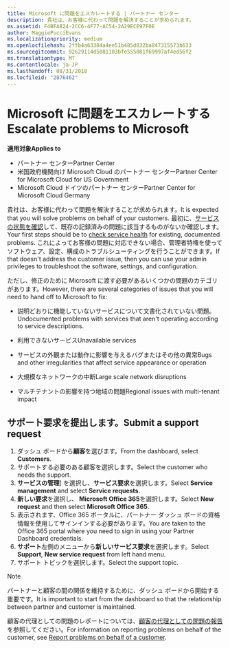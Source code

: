 ```yaml
---
title: Microsoft に問題をエスカレートする | パートナー センター
description: 貴社は、お客様に代わって問題を解決することが求められます。
ms.assetid: F4BFAB24-2CC6-4F77-AC54-2A29ECE97F0E
author: MaggiePucciEvans
ms.localizationpriority: medium
ms.openlocfilehash: 2ffb4a63384a4ee51b485d832ba847315573b633
ms.sourcegitcommit: 92629114d5081103bfe555081f69997af4ed56f2
ms.translationtype: MT
ms.contentlocale: ja-JP
ms.lasthandoff: 08/31/2018
ms.locfileid: "2876462"
---
```

# <a name="escalate-problems-to-microsoft"></a><span data-ttu-id="263b9-103">Microsoft に問題をエスカレートする</span><span class="sxs-lookup"><span data-stu-id="263b9-103">Escalate problems to Microsoft</span></span>

**<span data-ttu-id="263b9-104">適用対象</span><span class="sxs-lookup"><span data-stu-id="263b9-104">Applies to</span></span>**

-  <span data-ttu-id="263b9-105">パートナー センター</span><span class="sxs-lookup"><span data-stu-id="263b9-105">Partner Center</span></span>
-  <span data-ttu-id="263b9-106">米国政府機関向け Microsoft Cloud のパートナー センター</span><span class="sxs-lookup"><span data-stu-id="263b9-106">Partner Center for Microsoft Cloud for US Government</span></span>
-  <span data-ttu-id="263b9-107">Microsoft Cloud ドイツのパートナー センター</span><span class="sxs-lookup"><span data-stu-id="263b9-107">Partner Center for Microsoft Cloud Germany</span></span>

<span data-ttu-id="263b9-108">貴社は、お客様に代わって問題を解決することが求められます。</span><span class="sxs-lookup"><span data-stu-id="263b9-108">It is expected that you will solve problems on behalf of your customers.</span></span> <span data-ttu-id="263b9-109">最初に、[サービスの状態を確認](check-service-health.md)して、既存の記録済みの問題に該当するものがないか確認します。</span><span class="sxs-lookup"><span data-stu-id="263b9-109">Your first steps should be to [check service health](check-service-health.md) for existing, documented problems.</span></span> <span data-ttu-id="263b9-110">これによってお客様の問題に対応できない場合、管理者特権を使ってソフトウェア、設定、構成のトラブルシューティングを行うことができます。</span><span class="sxs-lookup"><span data-stu-id="263b9-110">If that doesn't address the customer issue, then you can use your admin privileges to troubleshoot the software, settings, and configuration.</span></span>

<span data-ttu-id="263b9-111">ただし、修正のために Microsoft に渡す必要があるいくつかの問題のカテゴリがあります。</span><span class="sxs-lookup"><span data-stu-id="263b9-111">However, there are several categories of issues that you will need to hand off to Microsoft to fix:</span></span>

-   <span data-ttu-id="263b9-112">説明どおりに機能していないサービスについて文書化されていない問題。</span><span class="sxs-lookup"><span data-stu-id="263b9-112">Undocumented problems with services that aren't operating according to service descriptions.</span></span>

-   <span data-ttu-id="263b9-113">利用できないサービス</span><span class="sxs-lookup"><span data-stu-id="263b9-113">Unavailable services</span></span>

-   <span data-ttu-id="263b9-114">サービスの外観または動作に影響を与えるバグまたはその他の異常</span><span class="sxs-lookup"><span data-stu-id="263b9-114">Bugs and other irregularities that affect service appearance or operation</span></span>

-   <span data-ttu-id="263b9-115">大規模なネットワークの中断</span><span class="sxs-lookup"><span data-stu-id="263b9-115">Large scale network disruptions</span></span>

-   <span data-ttu-id="263b9-116">マルチテナントの影響を持つ地域の問題</span><span class="sxs-lookup"><span data-stu-id="263b9-116">Regional issues with multi-tenant impact</span></span>

## <a name="submit-a-support-request"></a><span data-ttu-id="263b9-117">サポート要求を提出します。</span><span class="sxs-lookup"><span data-stu-id="263b9-117">Submit a support request</span></span>

1. <span data-ttu-id="263b9-118">ダッシュ ボードから**顧客**を選びます。</span><span class="sxs-lookup"><span data-stu-id="263b9-118">From the dashboard, select **Customers**.</span></span>
2. <span data-ttu-id="263b9-119">サポートする必要のある顧客を選択します。</span><span class="sxs-lookup"><span data-stu-id="263b9-119">Select the customer who needs the support.</span></span>
3. <span data-ttu-id="263b9-120">**サービスの管理**] を選択し、**サービス要求**を選択します。</span><span class="sxs-lookup"><span data-stu-id="263b9-120">Select **Service management** and select **Service requests**.</span></span>
4. <span data-ttu-id="263b9-121">**新しい要求**を選択し、 **Microsoft Office 365**を選択します。</span><span class="sxs-lookup"><span data-stu-id="263b9-121">Select **New request** and then select **Microsoft Office 365**.</span></span>
5. <span data-ttu-id="263b9-122">表示されます、Office 365 ポータルに、パートナー ダッシュ ボードの資格情報を使用してサインインする必要があります。</span><span class="sxs-lookup"><span data-stu-id="263b9-122">You are taken to the Office 365 portal where you need to sign in using your Partner Dashboard credentials.</span></span>
6. <span data-ttu-id="263b9-123">**サポート**左側のメニューから**新しいサービス要求**を選択します。</span><span class="sxs-lookup"><span data-stu-id="263b9-123">Select **Support**, **New service request** from left hand menu.</span></span>
7. <span data-ttu-id="263b9-124">サポート トピックを選択します。</span><span class="sxs-lookup"><span data-stu-id="263b9-124">Select the support topic.</span></span>

>[!NOTE]
><span data-ttu-id="263b9-125">パートナーと顧客の間の関係を維持するために、ダッシュ ボードから開始する重要です。</span><span class="sxs-lookup"><span data-stu-id="263b9-125">It is important to start from the dashboard so that the relationship between partner and customer is maintained.</span></span> 


<span data-ttu-id="263b9-126">顧客の代理としての問題のレポートについては、[顧客の代理としての問題の報告](report-problems-on-behalf-of-a-customer.md)を参照してください。</span><span class="sxs-lookup"><span data-stu-id="263b9-126">For information on reporting problems on behalf of the customer, see [Report problems on behalf of a customer](report-problems-on-behalf-of-a-customer.md).</span></span>

 

 



